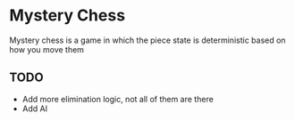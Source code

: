 # Mystery Chess

Mystery chess is a game in which the piece state is deterministic based on how you move them

## TODO
- Add more elimination logic, not all of them are there
- Add AI
